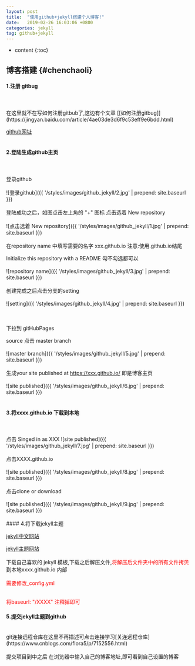 ```yaml
---
layout: post
title:  "使用github+jekyll搭建个人博客!"
date:   2019-02-26 16:03:06 +0800
categories: jekyll
tag: github+jekyll
---
```


* content
{:toc}


博客搭建		{#chenchaoli}
------------------------
#### 1.注册 gitbug
<br/>
<br/>
在这里就不在写如何注册gitbub了,这边有个文章 [[如何注册gitbug]](https://jingyan.baidu.com/article/4ae03de3d6f9c53eff9e6bdd.html)

[github网址](https://pages.github.com)
<br/>
<br/>
#### 2.登陆生成github主页
<br/>
<br/>
登录github
<br/>
<br/>
![登录github]({{ '/styles/images/github_jekyll/2.jpg' | prepend: site.baseurl  }})
<br/>
<br/>
登陆成功之后，如图点击左上角的 "+" 图标 点击选着 New repository
<br/>
<br/>
![点击选着 New repository]({{ '/styles/images/github_jekyll/1.jpg' | prepend: site.baseurl  }})
<br/>
<br/>
在repository name 中填写需要的名字 xxx.github.io 注意:使用.github.io结尾

Initialize this repository with a README 勾不勾选都可以
<br/>
<br/>
![repository name]({{ '/styles/images/github_jekyll/3.jpg' | prepend: site.baseurl  }})
<br/>
<br/>
创建完成之后点击分支的setting
<br/>
<br/>
![setting]({{ '/styles/images/github_jekyll/4.jpg' | prepend: site.baseurl  }})

<br/>
<br/>
下拉到 gitHubPages

source 点击 master branch
<br/>
<br/>
![master branch]({{ '/styles/images/github_jekyll/5.jpg' | prepend: site.baseurl  }})
<br/>
<br/>
生成your site published at https://xxx.github.io/ 即是博客主页
<br/>
<br/>
![site published]({{ '/styles/images/github_jekyll/6.jpg' | prepend: site.baseurl  }})
<br/>
<br/>
#### 3.将xxxx.github.io 下载到本地
<br/>
<br/>
点击 Singed in as XXX
![site published]({{ '/styles/images/github_jekyll/7.jpg' | prepend: site.baseurl  }})
<br/>
<br/>
点击XXXX.github.io
<br/>
<br/>
![site published]({{ '/styles/images/github_jekyll/8.jpg' | prepend: site.baseurl  }})
<br/>
<br/>
点击clone or download
<br/>
<br/>
![site published]({{ '/styles/images/github_jekyll/9.jpg' | prepend: site.baseurl  }})
<br/>
<br/>
#### 4.将下载jekyll主题
<br/>

[jekyll中文网站](https://www.jekyll.com.cn/)


[jekyll主题网站](http://jekyllthemes.org/)
<br/>
<br/>
下载自己喜欢的 jekyll 模板,下载之后解压文件,<font color="red">将解压后文件夹中的所有文件拷贝</font>到本地xxxx.github.io 内部
<br/>
<br/>
<font color="red">需要修改_config.yml</font>

<br/>
<font color="red">将baseurl: "/XXXX" 注释掉即可</font>
<br/>


#### 5.提交jekyll主题到github
<br/>
git连接远程仓库在这里不再描述可点击连接学习[关连远程仓库](https://www.cnblogs.com/flora5/p/7152556.html)
<br/>

<br/>
提交项目到中之后 在浏览器中输入自己的博客地址,即可看到自己设置的博客
